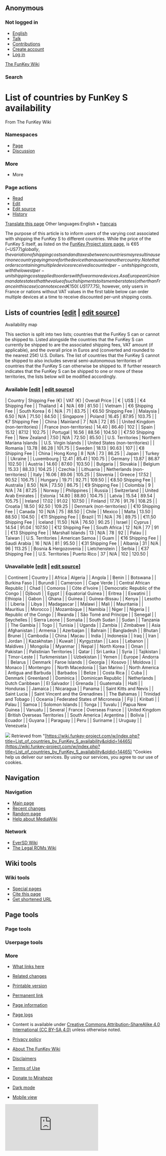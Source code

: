 ## Anonymous

### Not logged in

* [English](#)
* [Talk](/wiki/Special:MyTalk "Discussion about edits from this IP address [n]")
* [Contributions](/wiki/Special:MyContributions "A list of edits made from this IP address [y]")
* [Create account](/w/index.php?title=Special:CreateAccount&returnto=List+of+countries+by+FunKey+S+availability "You are encouraged to create an account and log in; however, it is not mandatory")
* [Log in](/w/index.php?title=Special:UserLogin&returnto=List+of+countries+by+FunKey+S+availability "You are encouraged to log in; however, it is not mandatory [o]")

[The FunKey Wiki](/wiki/Main_Page)

### Search

# List of countries by FunKey S availability

From The FunKey Wiki

### Namespaces

* [Page](/wiki/List_of_countries_by_FunKey_S_availability "View the content page [c]")
* [Discussion](/w/index.php?title=Talk:List_of_countries_by_FunKey_S_availability&action=edit&redlink=1 "Discussion about the content page (page does not exist) [t]")

### More

* More

### Page actions

* [Read](/wiki/List_of_countries_by_FunKey_S_availability)
* [Edit](/w/index.php?title=List_of_countries_by_FunKey_S_availability&veaction=edit "Edit this page [v]")
* [Edit source](/w/index.php?title=List_of_countries_by_FunKey_S_availability&action=edit "Edit this page [e]")
* [History](/w/index.php?title=List_of_countries_by_FunKey_S_availability&action=history "Past revisions of this page [h]")

[Translate this page](/w/index.php?title=Special:Translate&group=page-List+of+countries+by+FunKey+S+availability&language=en&action=page&filter= "Special:Translate") Other languages:English • ‎[français](/wiki/List_of_countries_by_FunKey_S_availability/fr "Liste des pays par disponibilité FunKey S (75% translated)")

The purpose of this article is to inform users of the varying cost associated with shipping the FunKey S to different countries. While the price of the FunKey S itself, as listed on the [FunKey Project store page](https://funkey-project.myshopify.com/products/funkey-s), is €65 (~US$77) globally, the variation of shipping costs and and taxes between countries may result in a user in one country paying more for the device than a user in another country. Note that orders containing multiple devices receive discounted per-unit shipping costs, with the lowest per-unit shipping cost applied to orders with five or more devices. As a European Union mandate states that the value of such shipments to its member states (other than France in this case) cannot exceed €150 (~US$177.75), however, only users in France or nations without VAT values in the first table below can order multiple devices at a time to receive discounted per-unit shipping costs.

## Lists of countries [[edit](/w/index.php?title=List_of_countries_by_FunKey_S_availability&veaction=edit&section=1 "Edit section: Lists of countries") | [edit source](/w/index.php?title=List_of_countries_by_FunKey_S_availability&action=edit&section=1 "Edit section: Lists of countries")]

Availability map

This section is split into two lists; countries that the FunKey S can or cannot be shipped to. Listed alongside the countries that the FunKey S can currently be shipped to are the associated shipping fees, VAT amount (if applicable), and the overall price in Euros and (converted and rounded to the nearest 25¢) U.S. Dollars. The list of countries that the FunKey S cannot be shipped to also includes several semi-autonomous territories of countries that the FunKey S can otherwise be shipped to. If further research indicates that the FunKey S can be shipped to one or more of these territories, the lists below will be modified accordingly.

### Available [[edit](/w/index.php?title=List_of_countries_by_FunKey_S_availability&veaction=edit&section=2 "Edit section: Available") | [edit source](/w/index.php?title=List_of_countries_by_FunKey_S_availability&action=edit&section=2 "Edit section: Available")]

| Country | Shipping Fee (€) | VAT (€) | Overall Price |
|  € | US$ |
|  €4 Shipping Fee |
| Thailand | 4 | N/A | 69 | 81.50 |
| Vietnam |
|  €6 Shipping Fee |
| South Korea | 6 | N/A | 71 | 83.75 |
|  €6.50 Shipping Fee |
| Malaysia | 6.50 | N/A | 71.50 | 84.50 |
| Singapore |
| Poland | 16.45 | 87.95 | 103.75 |
|  €7 Shipping Fee |
| China | Mainland | 7 | N/A | 72 | 85 |
| United Kingdom (non-territories) |
| France (non-territories) | 14.40 | 86.40 | 102 |
| Spain | 15.12 | 87.12 | 102.75 |
| Portugal | 16.56 | 88.56 | 104.50 |
|  €7.50 Shipping Fee |
| New Zealand | 7.50 | N/A | 72.50 | 85.50 |
| U.S. Territories | Northern Mariana Islands |
| U.S. Virgin Islands |
| United States (non-territories) |
| Romania | 13.78 | 86.28 | 101.75 |
| Sweden | 18.13 | 90.63 | 107 |
|  €8 Shipping Fee |
| China | Hong Kong | 8 | N/A | 73 | 86.25 |
| Japan |
| Turkey |
| Ukraine |
| Luxembourg | 12.41 | 85.41 | 100.75 |
| Germany | 13.87 | 86.87 | 102.50 |
| Austria | 14.60 | 87.60 | 103.50 |
| Bulgaria |
| Slovakia |
| Belgium | 15.33 | 88.33 | 104.25 |
| Czechia |
| Lithuania |
| Netherlands (non-territories) |
| Italy | 16.06 | 89.06 | 105.25 |
| Slovenia |
| Greece | 17.52 | 90.52 | 106.75 |
| Hungary | 19.71 | 92.71 | 109.50 |
|  €8.50 Shipping Fee |
| Australia | 8.50 | N/A | 73.50 | 86.75 |
|  €9 Shipping Fee |
| Colombia | 9 | N/A | 74 | 87.25 |
| Norway |
| Philippines |
| Russia |
| Switzerland |
| United Arab Emirates |
| Estonia | 14.80 | 88.80 | 104.75 |
| Latvia | 15.54 | 89.54 | 105.75 |
| Ireland | 17.02 | 91.02 | 107.50 |
| Finland | 17.76 | 91.76 | 108.25 |
| Croatia | 18.50 | 92.50 | 109.25 |
| Denmark (non-territories) |
|  €10 Shipping Fee |
| Canada | 10 | N/A | 75 | 88.50 |
| Chile |
| Mexico |
| Malta | 13.50 | 88.50 | 104.50 |
|  €11 Shipping Fee |
| Brazil | 11 | N/A | 76 | 89.75 |
|  €11.50 Shipping Fee |
| Iceland | 11.50 | N/A | 76.50 | 90.25 |
| Israel |
| Cyprus | 14.54 | 91.04 | 107.50 |
|  €12 Shipping Fee |
| South Africa | 12 | N/A | 77 | 91 |
|  €13 Shipping Fee |
| Marshall Islands | 13 | N/A | 78 | 92 |
| Palau |
| Taiwan |
| U.S. Territories | American Samoa |
| Guam |
|  €16 Shipping Fee |
| Saudi Arabia | 16 | N/A | 81 | 95.50 |
|  €31 Shipping Fee |
| Albania | 31 | N/A | 96 | 113.25 |
| Bosnia & Hergozovenia |
| Lietchenstein |
| Serbia |
|  €37 Shipping Fee |
| U.S. Territories | Puerto Rico | 37 | N/A | 102 | 120.50 |

### Unavailable [[edit](/w/index.php?title=List_of_countries_by_FunKey_S_availability&veaction=edit&section=3 "Edit section: Unavailable") | [edit source](/w/index.php?title=List_of_countries_by_FunKey_S_availability&action=edit&section=3 "Edit section: Unavailable")]

| Continent | Country |
| Africa | Algeria |
| Angola |
| Benin |
| Botswana |
| Burkina Faso |
| Burundi |
| Cameroon |
| Cape Verde |
| Central African Republic |
| Chad |
| Comoros |
| Côte d'Ivoire |
| Democratic Republic of the Congo |
| Djibouti |
| Egypt |
| Equatorial Guinea |
| Eritrea |
| Eswatini |
| Ethiopia |
| Gabon |
| Ghana |
| Guinea |
| Guinea-Bissau |
| Kenya |
| Lesotho |
| Liberia |
| Libya |
| Madagascar |
| Malawi |
| Mali |
| Mauritania |
| Mauritius |
| Morocco |
| Mozambique |
| Namibia |
| Niger |
| Nigeria |
| Republic of the Congo |
| Rwanda |
| São Tomé and Príncipe |
| Senegal |
| Seychelles |
| Sierra Leone |
| Somalia |
| South Sudan |
| Sudan |
| Tanzania |
| The Gambia |
| Togo |
| Tunisia |
| Uganda |
| Zambia |
| Zimbabwe |
| Asia | Afghanistan |
| Armenia |
| Azerbaijan |
| Bahrain |
| Bangladesh |
| Bhutan |
| Brunei |
| Cambodia |
| China | Macau |
| India |
| Indonesia |
| Iraq |
| Iran |
| Jordan |
| Kazakhstan |
| Kuwait |
| Kyrgyzstan |
| Laos |
| Lebanon |
| Maldives |
| Mongolia |
| Myanmar |
| Nepal |
| North Korea |
| Oman |
| Pakistan |
| Palistinian Territories |
| Qatar |
| Sri Lanka |
| Syria |
| Tajikistan |
| Timor-Leste |
| Turkmenistan |
| Uzbekistan |
| Yemen |
| Europe | Andorra |
| Belarus |
| Denmark | Faroe Islands |
| Georgia |
| Kosovo |
| Moldova |
| Monaco |
| Montengro |
| North Macedonia |
| San Marino |
| North America | Antigua and Barbuda |
| Barbados |
| Belize |
| Costa Rica |
| Cuba |
| Denmark | Greenland |
| Dominica |
| Dominican Republic |
| Netherlands | Dutch Caribbean |
| El Salvador |
| Grenada |
| Guatemala |
| Haiti |
| Honduras |
| Jamaica |
| Nicaragua |
| Panama |
| Saint Kitts and Nevis |
| Saint Lucia |
| Saint Vincent and the Grenadines |
| The Bahamas |
| Trinidad and Tobago |
| Oceania | Federated States of Micronesia |
| Fiji |
| Kiribati |
| Palau |
| Samoa |
| Solomon Islands |
| Tonga |
| Tuvalu |
| Papua New Guinea |
| Vanuatu |
| Several | France | Overseas France |
| United Kingdom | British Overseas Territories |
| South America | Argentina |
| Bolivia |
| Ecuador |
| Guyana |
| Paraguay |
| Peru |
| Suriname |
| Uruguay |
| Venezuela |

![](https://wiki.funkey-project.com/wiki/Special:CentralAutoLogin/start?type=1x1) Retrieved from "[https://wiki.funkey-project.com/w/index.php?title=List_of_countries_by_FunKey_S_availability&oldid=14465](https://wiki.funkey-project.com/w/index.php?title=List_of_countries_by_FunKey_S_availability&oldid=14465) "Cookies help us deliver our services. By using our services, you agree to our use of cookies.

## Navigation

### Navigation

* [Main page](/wiki/Main_Page "Visit the main page [z]")
* [Recent changes](/wiki/Special:RecentChanges "A list of recent changes in the wiki [r]")
* [Random page](/wiki/Special:Random "Load a random page [x]")
* [Help about MediaWiki](https://www.mediawiki.org/wiki/Special:MyLanguage/Help:Contents)

### Network

* [EverSD Wiki](https://eversd.miraheze.org/wiki/Main_Page)
* [The Legal ROMs Wiki](https://legalroms.miraheze.org/wiki/Main_Page)

## Wiki tools

### Wiki tools

* [Special pages](/wiki/Special:SpecialPages "A list of all special pages [q]")
* [Cite this page](/w/index.php?title=Special:CiteThisPage&page=List_of_countries_by_FunKey_S_availability&id=14465&wpFormIdentifier=titleform "Information on how to cite this page")
* [Get shortened URL](/w/index.php?title=Special:UrlShortener&url=https%3A%2F%2Fwiki.funkey-project.com%2Fwiki%2FList_of_countries_by_FunKey_S_availability)

## Page tools

### Page tools

### Userpage tools

### More

* [What links here](/wiki/Special:WhatLinksHere/List_of_countries_by_FunKey_S_availability "A list of all wiki pages that link here [j]")
* [Related changes](/wiki/Special:RecentChangesLinked/List_of_countries_by_FunKey_S_availability "Recent changes in pages linked from this page [k]")
* [Printable version](javascript:print(); "Printable version of this page [p]")
* [Permanent link](/w/index.php?title=List_of_countries_by_FunKey_S_availability&oldid=14465 "Permanent link to this revision of the page")
* [Page information](/w/index.php?title=List_of_countries_by_FunKey_S_availability&action=info "More information about this page")
* [Page logs](/w/index.php?title=Special:Log&page=List+of+countries+by+FunKey+S+availability)

* Content is available under [Creative Commons Attribution-ShareAlike 4.0 International (CC BY-SA 4.0)](https://creativecommons.org/licenses/by-sa/4.0/) unless otherwise noted.

* [Privacy policy](https://meta.miraheze.org/wiki/Privacy_Policy "m:Privacy Policy")
* [About The FunKey Wiki](/wiki/The_FunKey_Wiki_About "The FunKey Wiki_About")
* [Disclaimers](/wiki/The_FunKey_Wiki_General_disclaimer "The FunKey Wiki_General disclaimer")
* [Terms of Use](https://meta.miraheze.org/wiki/Terms_of_Use "m:Terms of Use")
* [Donate to Miraheze](https://meta.miraheze.org/wiki/Donate "m:Donate")
* [Dark mode](#)
* [Mobile view](https://wiki.funkey-project.com/w/index.php?title=List_of_countries_by_FunKey_S_availability&mobileaction=toggle_view_mobile)

![](https://matomo.miraheze.org/matomo.php?idsite=6355&rec=1&action_name=List_of_countries_by_FunKey_S_availability)
